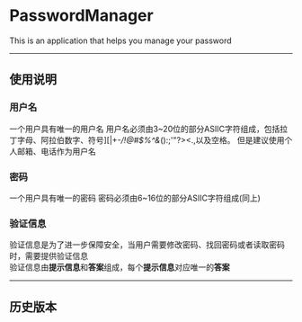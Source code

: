 # PasswordManager
This is an application that helps you manage your password  

****
## 使用说明  

### 用户名
一个用户具有唯一的用户名
用户名必须由3~20位的部分ASIIC字符组成，包括拉丁字母、阿拉伯数字、符号][|+-*/!@#$%^&*():;'"?><.,以及空格。
但是建议使用个人邮箱、电话作为用户名 

### 密码
一个用户具有唯一的密码
密码必须由6~16位的部分ASIIC字符组成(同上)  

### 验证信息
验证信息是为了进一步保障安全，当用户需要修改密码、找回密码或者读取密码时，需要提供验证信息  
验证信息由**提示信息**和**答案**组成，每个**提示信息**对应唯一的**答案**


****
## 历史版本


